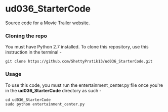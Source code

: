 # ud036_StarterCode
Source code for a Movie Trailer website.

### Cloning the repo
You must have Python 2.7 installed. To clone this repository, use this instruction in the terminal -
```
git clone https://github.com/ShettyPratik13/ud036_StarterCode.git
```

### Usage
To use this code, you must run the entertainment_center.py file once you're in the **ud036_StarterCode** directory as such -
```
cd ud036_StarterCode
sudo python entertainment_center.py
```
